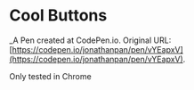 # Cool Buttons
 _A Pen created at CodePen.io. Original URL: [https://codepen.io/jonathanpan/pen/vYEapxV](https://codepen.io/jonathanpan/pen/vYEapxV).

 Only tested in Chrome